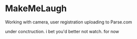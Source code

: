 # MakeMeLaugh

Working with camera, user registration uploading to Parse.com

under conctruction.
i bet you'd better not watch.
for now
